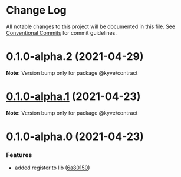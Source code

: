 # Change Log

All notable changes to this project will be documented in this file.
See [Conventional Commits](https://conventionalcommits.org) for commit guidelines.

# 0.1.0-alpha.2 (2021-04-29)

**Note:** Version bump only for package @kyve/contract





# [0.1.0-alpha.1](https://github.com/KYVENetwork/contract/compare/@kyve/contract@0.1.0-alpha.0...@kyve/contract@0.1.0-alpha.1) (2021-04-23)

**Note:** Version bump only for package @kyve/contract





# 0.1.0-alpha.0 (2021-04-23)


### Features

* added register to lib ([6a80150](https://github.com/KYVENetwork/contract/commit/6a80150c14999069aa5d6907e59e52c3f0f18266))

